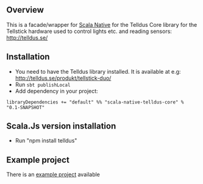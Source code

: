 ## Overview

This is a facade/wrapper for [Scala Native](http://www.scala-native.org/) for the Telldus Core library for the Tellstick hardware used to control lights etc. and reading sensors: http://telldus.se/

## Installation

* You need to have the Telldus library installed. It is available at e.g: http://telldus.se/produkt/tellstick-duo/
* Run `sbt publishLocal`
* Add dependency in your project:
```
libraryDependencies += "default" %% "scala-native-telldus-core" % "0.1-SNAPSHOT"
```

## Scala.Js version installation

* Run "npm install telldus"

## Example project

There is an [example project](https://github.com/mkotsbak/scala-native-tellstick-example) available
